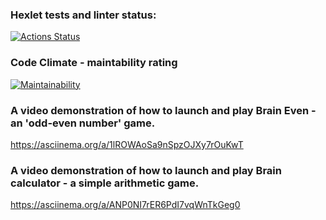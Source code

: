 ### Hexlet tests and linter status:
[![Actions Status](https://github.com/pavelgrebenkov/python-project-49/workflows/hexlet-check/badge.svg)](https://github.com/pavelgrebenkov/python-project-49/actions)

### Code Climate - maintability rating
[![Maintainability](https://api.codeclimate.com/v1/badges/10ae31a2ec2782864c89/maintainability)](https://codeclimate.com/github/pavelgrebenkov/python-project-49/maintainability)

### A video demonstration of how to launch and play Brain Even - an 'odd-even number' game.
https://asciinema.org/a/1lROWAoSa9nSpzOJXy7rOuKwT

### A video demonstration of how to launch and play Brain calculator - a simple arithmetic game.
https://asciinema.org/a/ANP0NI7rER6PdI7vqWnTkGeg0